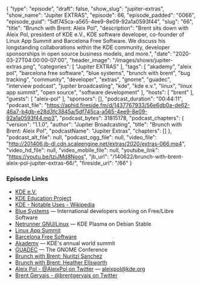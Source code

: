 {
  "type": "episode",
  "draft": false,
  "show_slug": "jupiter-extras",
  "show_name": "Jupiter EXTRAS",
  "episode": 66,
  "episode_padded": "0066",
  "episode_guid": "5df745ca-a565-4ee9-8e09-92a1a0593f44",
  "slug": "66",
  "title": "Brunch with Brent: Aleix Pol",
  "description": "Brent sits down with Aleix Pol, president of KDE e.V., KDE software developer, co-founder of Linux App Summit and Barcelona Free Software. We discuss his longstanding collaborations within the KDE community, developer sponsorships in open source business models, and more.",
  "date": "2020-03-27T04:00:00-07:00",
  "header_image": "/images/shows/jupiter-extras.png",
  "categories": [
    "Jupiter EXTRAS"
  ],
  "tags": [
    "akademy",
    "aleix pol",
    "barcelona free software",
    "blue systems",
    "brunch with brent",
    "bug tracking",
    "community",
    "developer",
    "extras",
    "gnome",
    "guadec",
    "interview podcast",
    "jupiter broadcasting",
    "kde",
    "kde e.v.",
    "linux",
    "linux app summit",
    "open source",
    "software development"
  ],
  "hosts": [
    "brent"
  ],
  "guests": [
    "aleix-pol"
  ],
  "sponsors": [],
  "podcast_duration": "00:44:11",
  "podcast_file": "https://aphid.fireside.fm/d/1437767933/56e6db0a-de62-46a7-b4db-e28d3fc3845a/5df745ca-a565-4ee9-8e09-92a1a0593f44.mp3",
  "podcast_bytes": 31815178,
  "podcast_chapters": {
    "version": "1.1.0",
    "author": "Jupiter Broadcasting",
    "title": "Brunch with Brent: Aleix Pol",
    "podcastName": "Jupiter Extras",
    "chapters": []
  },
  "podcast_alt_file": null,
  "podcast_ogg_file": null,
  "video_file": "http://201406.jb-dl.cdn.scaleengine.net/extras/2020/extras-066.mp4",
  "video_hd_file": null,
  "video_mobile_file": null,
  "youtube_link": "https://youtu.be/tziJMd8Noos",
  "jb_url": "/140622/brunch-with-brent-aleix-pol-jupiter-extras-66/",
  "fireside_url": "/66"
}


### Episode Links

  * [KDE e.V.](https://ev.kde.org/ "KDE e.V.")
  * [KDE Education Project](https://edu.kde.org/ "KDE Education Project")
  * [KDE - Notable Uses - Wikipedia](https://en.wikipedia.org/wiki/KDE#Notable_uses "KDE - Notable Uses - Wikipedia")
  * [Blue Systems](https://www.blue-systems.com/ "Blue Systems") — International developers working on Free/Libre Software
  * [Netrunner GNU/Linux](https://www.netrunner.com/ "Netrunner GNU/Linux") — KDE Plasma on Debian Stable
  * [Linux App Summit](https://linuxappsummit.org/ "Linux App Summit")
  * [Barcelona Free Software](https://bcnfs.org/ "Barcelona Free Software")
  * [Akademy](https://akademy.kde.org/ "Akademy") — KDE's annual world summit
  * [GUADEC](https://events.gnome.org/event/1/ "GUADEC") — The GNOME Conference
  * [Brunch with Brent: Nuritzi Sanchez](https://extras.show/61 "Brunch with Brent: Nuritzi Sanchez")
  * [Brunch with Brent: Heather Ellsworth](https://extras.show/57 "Brunch with Brent: Heather Ellsworth")
  * [Aleix Pol - @AleixPol on Twitter](https://twitter.com/AleixPol "Aleix Pol - @AleixPol on Twitter") — aleixpol@kde.org
  * [Brent Gervais - @brentgervais on Twitter](https://twitter.com/brentgervais "Brent Gervais - @brentgervais on Twitter")


